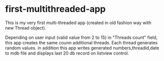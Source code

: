 # first-multithreaded-app
This is my very first multi-threaded app (created in old fashion way with new Thread object).

Depending on user input (valid value from 2 to 15) in "Threads count" field, this app creates the same counn additional threads. Each thread generates random values.
in addition this app writes generated numbers,threadid,date to mdb file and displays last 20 db record on listview control. 
